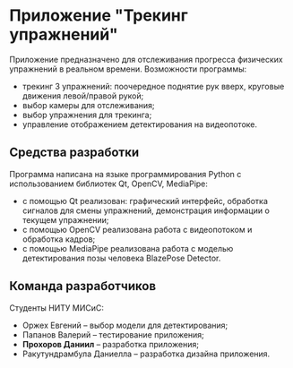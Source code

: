 #  Приложение "Трекинг упражнений"
Приложение предназначено для отслеживания прогресса физических упражнений в реальном времени. Возможности программы:
* трекинг 3 упражнений: поочередное поднятие рук вверх, круговые движения левой/правой рукой;
* выбор камеры для отслеживания;
* выбор упражнения для трекинга;
* управление отображением детектирования на видеопотоке.

## Средства разработки
Программа написана на языке программирования Python с использованием библиотек Qt, OpenCV, MediaPipe:
* с помощью Qt реализован: графический интерфейс, обработка сигналов для смены упражнений, демонстрация информации о текущем упражнении;
* с помощью OpenCV реализована работа с видеопотоком и обработка кадров;
* с помощью MediaPipe реализована работа с моделью детектирования позы человека BlazePose Detector.

## Команда разработчиков
Студенты НИТУ МИСиС:
*	Оржех Евгений – выбор модели для детектирования;
* Папанов Валерий – тестирование приложения;
* __Прохоров Даниил__ – разработка приложения;
* Ракутундрамбула Даниелла – разработка дизайна приложения.
